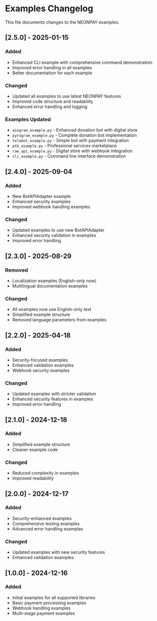 # Examples Changelog

This file documents changes to the NEONPAY examples.

## [2.5.0] - 2025-01-15

### Added
- Enhanced CLI example with comprehensive command demonstration
- Improved error handling in all examples
- Better documentation for each example

### Changed
- Updated all examples to use latest NEONPAY features
- Improved code structure and readability
- Enhanced error handling and logging

### Examples Updated
- `aiogram_example.py` - Enhanced donation bot with digital store
- `pyrogram_example.py` - Complete donation bot implementation
- `telebot_example.py` - Simple bot with payment integration
- `ptb_example.py` - Professional services marketplace
- `raw_api_example.py` - Digital store with webhook integration
- `cli_example.py` - Command line interface demonstration

## [2.4.0] - 2025-09-04

### Added
- New BotAPIAdapter example
- Enhanced security examples
- Improved webhook handling examples

### Changed
- Updated examples to use new BotAPIAdapter
- Enhanced security validation in examples
- Improved error handling

## [2.3.0] - 2025-08-29

### Removed
- Localization examples (English-only now)
- Multilingual documentation examples

### Changed
- All examples now use English-only text
- Simplified example structure
- Removed language parameters from examples

## [2.2.0] - 2025-04-18

### Added
- Security-focused examples
- Enhanced validation examples
- Webhook security examples

### Changed
- Updated examples with stricter validation
- Enhanced security features in examples
- Improved error handling

## [2.1.0] - 2024-12-18

### Added
- Simplified example structure
- Cleaner example code

### Changed
- Reduced complexity in examples
- Improved readability

## [2.0.0] - 2024-12-17

### Added
- Security-enhanced examples
- Comprehensive testing examples
- Advanced error handling examples

### Changed
- Updated examples with new security features
- Enhanced validation examples

## [1.0.0] - 2024-12-16

### Added
- Initial examples for all supported libraries
- Basic payment processing examples
- Webhook handling examples
- Multi-stage payment examples

